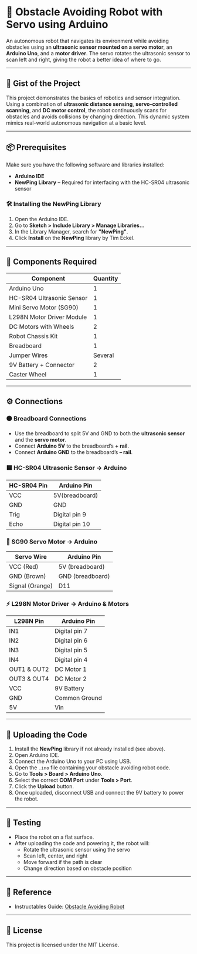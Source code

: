 # 🤖 Obstacle Avoiding Robot with Servo using Arduino

An autonomous robot that navigates its environment while avoiding obstacles using an **ultrasonic sensor mounted on a servo motor**, an **Arduino Uno**, and a **motor driver**. The servo rotates the ultrasonic sensor to scan left and right, giving the robot a better idea of where to go.

---

## 🧠 Gist of the Project

This project demonstrates the basics of robotics and sensor integration. Using a combination of **ultrasonic distance sensing**, **servo-controlled scanning**, and **DC motor control**, the robot continuously scans for obstacles and avoids collisions by changing direction. This dynamic system mimics real-world autonomous navigation at a basic level.

---

## 📦 Prerequisites

Make sure you have the following software and libraries installed:

- **Arduino IDE** 
- **NewPing Library** – Required for interfacing with the HC-SR04 ultrasonic sensor

### 🛠️ Installing the NewPing Library

1. Open the Arduino IDE.
2. Go to **Sketch > Include Library > Manage Libraries...**
3. In the Library Manager, search for **"NewPing"**.
4. Click **Install** on the **NewPing** library by Tim Eckel.

---

## 🧰 Components Required

| Component                   | Quantity |
|-----------------------------|----------|
| Arduino Uno                 | 1        |
| HC-SR04 Ultrasonic Sensor   | 1        |
| Mini Servo Motor (SG90)     | 1        |
| L298N Motor Driver Module   | 1        |
| DC Motors with Wheels       | 2        |
| Robot Chassis Kit           | 1        |
| Breadboard                  | 1        |
| Jumper Wires                | Several  |
| 9V Battery + Connector      | 2        |
| Caster Wheel                | 1        |

---

## ⚙️ Connections

### ⚫ Breadboard Connections

- Use the breadboard to split 5V and GND to both the **ultrasonic sensor** and the **servo motor**.
- Connect **Arduino 5V** to the breadboard’s **+ rail**.
- Connect **Arduino GND** to the breadboard’s **– rail**.

### 🟦 HC-SR04 Ultrasonic Sensor → Arduino

| HC-SR04 Pin | Arduino Pin    |
|-------------|----------------|
| VCC         | 5V(breadboard) |
| GND         | GND            |
| Trig        | Digital pin 9  |
| Echo        | Digital pin 10 |

### 🔄 SG90 Servo Motor → Arduino

| Servo Wire      | Arduino Pin     |
|-----------------|-----------------|
| VCC (Red)       | 5V (breadboard) |
| GND (Brown)     | GND (breadboard)|
| Signal (Orange) | D11 |

### ⚡ L298N Motor Driver → Arduino & Motors

| L298N Pin   | Arduino Pin    |
|-------------|----------------|
| IN1         | Digital pin 7  |
| IN2         | Digital pin 6  |
| IN3         | Digital pin 5  |
| IN4         | Digital pin 4  |
| OUT1 & OUT2 | DC Motor 1     |
| OUT3 & OUT4 | DC Motor 2     |
| VCC         | 9V Battery     |
| GND         | Common Ground  |
| 5V          | Vin            |



---

## 🚀 Uploading the Code

1. Install the **NewPing** library if not already installed (see above).
2. Open Arduino IDE.
3. Connect the Arduino Uno to your PC using USB.
4. Open the `.ino` file containing your obstacle avoiding robot code.
5. Go to **Tools > Board > Arduino Uno**.
6. Select the correct **COM Port** under **Tools > Port**.
7. Click the **Upload** button.
8. Once uploaded, disconnect USB and connect the 9V battery to power the robot.

---

## 🧪 Testing

- Place the robot on a flat surface.
- After uploading the code and powering it, the robot will:
  - Rotate the ultrasonic sensor using the servo
  - Scan left, center, and right
  - Move forward if the path is clear
  - Change direction based on obstacle position

---


## 🧾 Reference

- Instructables Guide: [Obstacle Avoiding Robot](https://www.instructables.com/Obstacle-Avoiding-Robot-Arduino-1/)

---

## 📄 License

This project is licensed under the MIT License.
